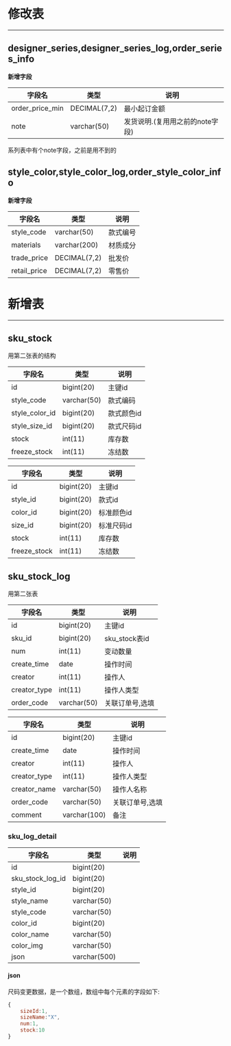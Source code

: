 # 修改表
----

## designer_series,designer_series_log,order_series_info
**新增字段**  

|     字段名      |     类型     |               说明              |
|-----------------|--------------|---------------------------------|
| order_price_min | DECIMAL(7,2) | 最小起订金额                    |
| note            | varchar(50)  | 发货说明.(复用用之前的note字段) |

系列表中有个note字段，之前是用不到的

## style_color,style_color_log,order_style_color_info

**新增字段**  

|    字段名    |     类型     |   说明   |
|--------------|--------------|----------|
| style_code   | varchar(50)  | 款式编号 |
| materials    | varchar(200) | 材质成分 |
| trade_price  | DECIMAL(7,2) | 批发价   |
| retail_price | DECIMAL(7,2) | 零售价   |


# 新增表
----
## sku_stock

用第二张表的结构

|     字段名     |     类型    |    说明    |
|----------------|-------------|------------|
| id             | bigint(20)  | 主键id     |
| style_code     | varchar(50) | 款式编码   |
| style_color_id | bigint(20)  | 款式颜色id |
| style_size_id  | bigint(20)  | 款式尺码id |
| stock          | int(11)     | 库存数     |
| freeze_stock   | int(11)     | 冻结数     |


|    字段名    |    类型    |    说明    |
|--------------|------------|------------|
| id           | bigint(20) | 主键id     |
| style_id     | bigint(20) | 款式id     |
| color_id     | bigint(20) | 标准颜色id |
| size_id      | bigint(20) | 标准尺码id |
| stock        | int(11)    | 库存数     |
| freeze_stock | int(11)    | 冻结数     |

## sku_stock_log

用第二张表

|    字段名    |     类型    |       说明      |
|--------------|-------------|-----------------|
| id           | bigint(20)  | 主键id          |
| sku_id       | bigint(20)  | sku_stock表id   |
| num          | int(11)     | 变动数量        |
| create_time  | date        | 操作时间        |
| creator      | int(11) | 操作人          |
| creator_type | int(11)     | 操作人类型      |
| order_code   | varchar(50) | 关联订单号,选填 |

|    字段名    |     类型     |       说明      |
|--------------|--------------|-----------------|
| id           | bigint(20)   | 主键id          |
| create_time  | date         | 操作时间        |
| creator      | int(11)      | 操作人          |
| creator_type | int(11)      | 操作人类型      |
| creator_name | varchar(50)  | 操作人名称      |
| order_code   | varchar(50)  | 关联订单号,选填 |
| comment      | varchar(100) | 备注            |

### sku_log_detail

|      字段名      |     类型     | 说明 |
|------------------|--------------|------|
| id               | bigint(20)   |      |
| sku_stock_log_id | bigint(20)   |      |
| style_id         | bigint(20)   |      |
| style_name       | varchar(50)  |      |
| style_code       | varchar(50)  |      |
| color_id         | bigint(20)   |      |
| color_name       | varchar(50)  |      |
| color_img        | varchar(50)  |      |
| json             | varchar(500) |      |

#### json

尺码变更数据，是一个数组，数组中每个元素的字段如下:

```js
{
    sizeId:1,
    sizeName:"X",
    num:1,
    stock:10
}
```


